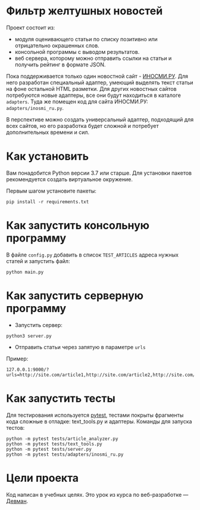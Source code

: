 # Фильтр желтушных новостей

Проект состоит из:
- модуля оценивающего статьи по списку позитивно или отрицательно окрашенных слов.
- консольной программы с выводом результатов.
- веб сервера, которому можно отправить ссылки на статьи и получить рейтинг в формате JSON.


Пока поддерживается только один новостной сайт - [ИНОСМИ.РУ](https://inosmi.ru/). Для него разработан специальный адаптер, умеющий выделять текст статьи на фоне остальной HTML разметки. Для других новостных сайтов потребуются новые адаптеры, все они будут находиться в каталоге `adapters`. Туда же помещен код для сайта ИНОСМИ.РУ: `adapters/inosmi_ru.py`.

В перспективе можно создать универсальный адаптер, подходящий для всех сайтов, но его разработка будет сложной и потребует дополнительных времени и сил.


# Как установить

Вам понадобится Python версии 3.7 или старше. Для установки пакетов рекомендуется создать виртуальное окружение.

Первым шагом установите пакеты:
```python3
pip install -r requirements.txt
```


# Как запустить консольную программу

В файле `config.py` добавить в список `TEST_ARTICLES` адреса нужных статей и запустить
файл:
```python3
python main.py
```


# Как запустить серверную программу

- Запустить сервер:
```
python3 server.py
```
- Отправить статьи через запятую в параметре `urls`

Пример:
```
127.0.0.1:9000/?urls=http://site.com/article1,http://site.com/article2,http://site.com/article3,
```


# Как запустить тесты

Для тестирования используется [pytest](https://docs.pytest.org/en/latest/), тестами покрыты фрагменты кода сложные в отладке: text_tools.py и адаптеры. Команды для запуска тестов:

```
python -m pytest tests/article_analyzer.py
python -m pytest tests/text_tools.py
python -m pytest tests/server.py
python -m pytest tests/adapters/inosmi_ru.py
```


# Цели проекта

Код написан в учебных целях. Это урок из курса по веб-разработке — [Девман](https://dvmn.org).
